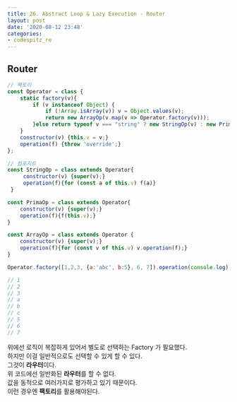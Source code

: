 ```yaml
---
title: 26. Abstract Loop & Lazy Execution - Router
layout: post
date: '2020-08-12 23:48'
categories:
- codespitz_re
---
```


## Router

```javascript
// 팩토리
const Operator = class {
    static factory(v){
        if (v instanceof Object) {
            if (!Array.isArray(v)) v = Object.values(v);
            return new ArrayOp(v.map(v => Operator.factory(v)));
        }else return typeof v === "string" ? new StringOp(v) : new PrimaOp(v);
    }
    constructor(v) {this.v = v;}
    operation(f) {throw 'override';}
};

// 컴포지트
const StringOp = class extends Operator{
     constructor(v) {super(v);}
     operation(f){for (const a of this.v) f(a)}
 }

const PrimaOp = class extends Operator{
    constructor(v) {super(v);}
    operation(f){f(this.v);}
}

const ArrayOp = class extends Operator {
    constructor(v) {super(v);}
    operation(f){for (const v of this.v) v.operation(f);}
}

Operator.factory([1,2,3, {a:'abc', b:5}, 6, 7]).operation(console.log);

// 1
// 2
// 3
// a
// b
// c
// 5
// 6
// 7
```

위에선 로직이 복잡하게 있어서 별도로 선택하는 Factory 가 필요했다.  
하지만 이걸 일반적으로도 선택할 수 있게 할 수 있다.  
그것이 **라우터**이다.  
위 코드에선 일반화된 **라우터**를 할 수 없다.  
값을 동적으로 여러가지로 평가하고 있기 때문이다.  
이런 경우엔 **팩토리**를 활용해야된다.